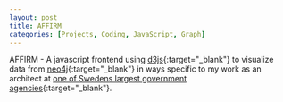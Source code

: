 ```yaml
---
layout: post
title: AFFIRM
categories: [Projects, Coding, JavaScript, Graph]
---
```

AFFIRM - A javascript frontend using [d3js](https://d3js.org){:target="_blank"} to visualize data from [neo4j](https://neo4j.com){:target="_blank"} in ways specific to my work as an architect at [one of Swedens largest government agencies](https://www.arbetsformedlingen.se/Globalmeny/Other-languages.html){:target="_blank"}.  

